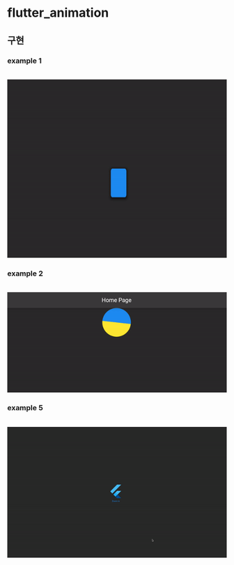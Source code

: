 # flutter_animation

## 구현

### example 1

<p align="center">
  <br>
  <img src="./images/example1.gif">
  <br>
</p>

### example 2

<p align="center">
  <br>
  <img src="./images/example2.gif">
  <br>
</p>

### example 5

<p align="center">
  <br>
  <img src="./images/example5.gif">
  <br>
</p>